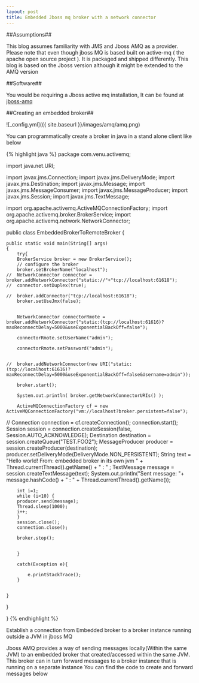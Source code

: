 ```yaml
---
layout: post
title: Embedded Jboss mq broker with a network connector
---
```


##Assumptions##

This blog assumes familiarity with JMS and Jboss AMQ as a provider. Please note that even though jboss MQ is based built on
active-mq ( the apache open source project ). It is packaged and shipped differently. This blog is based on the Jboss version
although it might be extended to the AMQ version 

##Software##

You would be requiring a Jboss active mq installation, It can be found at [jboss-amq](http://www.jboss.org/products/amq/download/)

##Creating an embedded broker##

![_config.yml]({{ site.baseurl }}/images/amq/amq.png)


You can programmatically create a broker in java in a stand alone client like below

{% highlight java %}
package com.venu.activemq;

import java.net.URI;

import javax.jms.Connection;
import javax.jms.DeliveryMode;
import javax.jms.Destination;
import javax.jms.Message;
import javax.jms.MessageConsumer;
import javax.jms.MessageProducer;
import javax.jms.Session;
import javax.jms.TextMessage;

import org.apache.activemq.ActiveMQConnectionFactory;
import org.apache.activemq.broker.BrokerService;
import org.apache.activemq.network.NetworkConnector;


public class EmbeddedBrokerToRemoteBroker {
	
	public static void main(String[] args)
	{
		try{
		BrokerService broker = new BrokerService();
		// configure the broker
		broker.setBrokerName("localhost");
	//	NetworkConnector connector = broker.addNetworkConnector("static://"+"tcp://localhost:61618");
	//	connector.setDuplex(true);

	//	broker.addConnector("tcp://localhost:61618");
		broker.setUseJmx(false);
		
		
		NetworkConnector connectorRmote = broker.addNetworkConnector("static:(tcp://localhost:61616)?maxReconnectDelay=5000&useExponentialBackOff=false");
		
		connectorRmote.setUserName("admin");
		
		connectorRmote.setPassword("admin");

		
	//	broker.addNetworkConnector(new URI("static:(tcp://localhost:61616)?maxReconnectDelay=5000&useExponentialBackOff=false&Username=admin"));
		
		broker.start();
		
		System.out.println( broker.getNetworkConnectorURIs() );
		
		ActiveMQConnectionFactory cf = new ActiveMQConnectionFactory("vm://localhost?broker.persistent=false");
		
//
		Connection connection = cf.createConnection(); 
        connection.start(); 
        Session session = connection.createSession(false, Session.AUTO_ACKNOWLEDGE);
        Destination destination = session.createQueue("TEST.FOO2");
        MessageProducer producer = session.createProducer(destination);
        producer.setDeliveryMode(DeliveryMode.NON_PERSISTENT);
        String text = "Hello world! From: embedded broker in its own jvm " + Thread.currentThread().getName() + " : " ;
        TextMessage message = session.createTextMessage(text);
        System.out.println("Sent message: "+ message.hashCode() + " : " + Thread.currentThread().getName());
        
       
        int i=1;
        while (i<10) { 
        producer.send(message);
        Thread.sleep(1000);
        i++;
        } 
        session.close();
        connection.close();
        
        broker.stop();

		
		}
		
		catch(Exception e){
			
			e.printStackTrace();
		}
		
		
	}
}

}
{% endhighlight %}

Establish a connection from Embedded broker to a broker instance running outside a JVM in jboss MQ

Jboss AMQ provides a way of sending messages locally(Within the same JVM) to an embedded broker that created/accessed within the same JVM. 
This broker can in turn forward messages to a broker instance that is running on a separate instance
You can find the code to create and forward messages below

